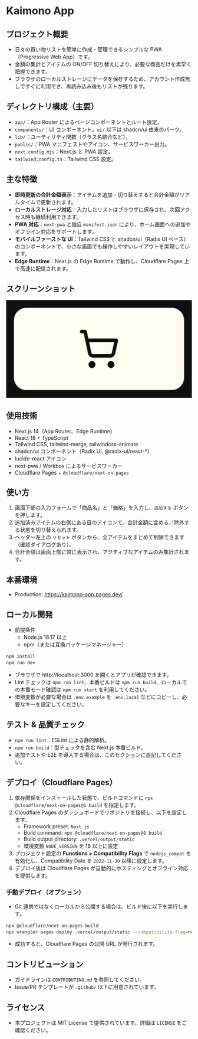 # Kaimono App

## プロジェクト概要
- 日々の買い物リストを簡単に作成・管理できるシンプルな PWA（Progressive Web App）です。
- 金額の集計とアイテムの ON/OFF 切り替えにより、必要な商品だけを素早く把握できます。
- ブラウザのローカルストレージにデータを保存するため、アカウント作成無しですぐに利用でき、再読み込み後もリストが残ります。

## ディレクトリ構成（主要）
- `app/`：App Router によるページコンポーネントとルート設定。
- `components/`：UI コンポーネント。`ui/` 以下は shadcn/ui 由来のパーツ。
- `lib/`：ユーティリティ関数（クラス名結合など）。
- `public/`：PWA マニフェストやアイコン、サービスワーカー出力。
- `next.config.mjs`：Next.js と PWA 設定。
- `tailwind.config.ts`：Tailwind CSS 設定。

## 主な特徴
- **即時更新の合計金額表示**：アイテムを追加・切り替えすると合計金額がリアルタイムで更新されます。
- **ローカルストレージ対応**：入力したリストはブラウザに保存され、次回アクセス時も継続利用できます。
- **PWA 対応**：`next-pwa` と独自 `manifest.json` により、ホーム画面への追加やオフライン対応をサポートします。
- **モバイルファーストな UI**：Tailwind CSS と shadcn/ui（Radix UI ベース）のコンポーネントで、小さな画面でも操作しやすいレイアウトを実現しています。
- **Edge Runtime**：Next.js の Edge Runtime で動作し、Cloudflare Pages 上で高速に配信されます。

## スクリーンショット
![Kaimono App screen capture](./app/opengraph-image.png)

## 使用技術
- Next.js 14（App Router、Edge Runtime）
- React 18 + TypeScript
- Tailwind CSS, tailwind-merge, tailwindcss-animate
- shadcn/ui コンポーネント（Radix UI, @radix-ui/react-*）
- lucide-react アイコン
- next-pwa / Workbox によるサービスワーカー
- Cloudflare Pages + `@cloudflare/next-on-pages`

## 使い方
1. 画面下部の入力フォームで「商品名」と「価格」を入力し、`追加する` ボタンを押します。
2. 追加済みアイテムの右側にある目のアイコンで、合計金額に含める／除外する状態を切り替えられます。
3. ヘッダー左上の `リセット` ボタンから、全アイテムをまとめて削除できます（確認ダイアログあり）。
4. 合計金額は画面上部に常に表示され、アクティブなアイテムのみ集計されます。

## 本番環境
- Production: https://kaimono-app.pages.dev/

## ローカル開発
- 前提条件
  - Node.js 18.17 以上
  - npm（または互換パッケージマネージャー）

```bash
npm install
npm run dev
```

- ブラウザで http://localhost:3000 を開くとアプリが確認できます。
- Lint チェックは `npm run lint`、本番ビルドは `npm run build`、ローカルでの本番モード確認は `npm run start` を利用してください。
- 環境変数が必要な場合は `.env.example` を `.env.local` などにコピーし、必要なキーを設定してください。

## テスト & 品質チェック
- `npm run lint`：ESLint による静的解析。
- `npm run build`：型チェックを含む Next.js 本番ビルド。
- 追加テストや E2E を導入する場合は、このセクションに追記してください。

## デプロイ（Cloudflare Pages）
1. 依存関係をインストールした状態で、ビルドコマンドに `npx @cloudflare/next-on-pages@1 build` を指定します。
2. Cloudflare Pages のダッシュボードでリポジトリを接続し、以下を設定します。
   - Framework preset: `Next.js`
   - Build command: `npx @cloudflare/next-on-pages@1 build`
   - Build output directory: `.vercel/output/static`
   - 環境変数 `NODE_VERSION` を 18 以上に設定
3. プロジェクト設定の **Functions > Compatibility Flags** で `nodejs_compat` を有効化し、Compatibility Date を `2022-11-30` 以降に設定します。
4. デプロイ後は Cloudflare Pages が自動的にホスティングとオフライン対応を提供します。

### 手動デプロイ（オプション）
- Git 連携ではなくローカルから公開する場合は、ビルド後に以下を実行します。

```bash
npx @cloudflare/next-on-pages build
npx wrangler pages deploy .vercel/output/static --compatibility-flag=nodejs_compat
```

- 成功すると、Cloudflare Pages の公開 URL が発行されます。

## コントリビューション
- ガイドラインは `CONTRIBUTING.md` を参照してください。
- Issue/PR テンプレートが `.github/` 以下に用意されています。

## ライセンス
- 本プロジェクトは MIT License で提供されています。詳細は `LICENSE` をご確認ください。
